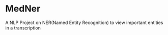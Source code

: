 # MedNer
A NLP Project on NER(Named Entity Recognition) to view important entities in a transcription
